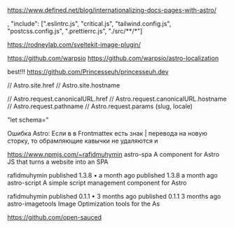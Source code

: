 https://www.defined.net/blog/internationalizing-docs-pages-with-astro/

,
"include": [".eslintrc.js", "critical.js", "tailwind.config.js", "postcss.config.js", ".prettierrc.js", "./src/**/*"]

https://rodneylab.com/sveltekit-image-plugin/

https://github.com/warpsio
https://github.com/warpsio/astro-localization

best!!!
https://github.com/Princesseuh/princesseuh.dev

// Astro.site.href
// Astro.site.hostname

// Astro.request.canonicalURL.href
// Astro.request.canonicalURL.hostname
// Astro.request.pathname
// Astro.request.params (slug, locale)

<script define:vars={{ schema }} type="application/ld+json">{schema}</script>

"let schema="

Ошибка Astro: Если в в Frontmatteк есть знак | перевода на новую сторку, то обрамляющие кавычки не удаляются
и

https://www.npmjs.com/~rafidmuhymin
astro-spa
A component for Astro JS that turns a website into an SPA

rafidmuhymin
published 1.3.8 • a month ago
published 1.3.8 a month ago
astro-script
A simple script management component for Astro

rafidmuhymin
published 0.1.1 • 3 months ago
published 0.1.1 3 months ago
astro-imagetools
Image Optimization tools for the As

https://github.com/open-sauced
